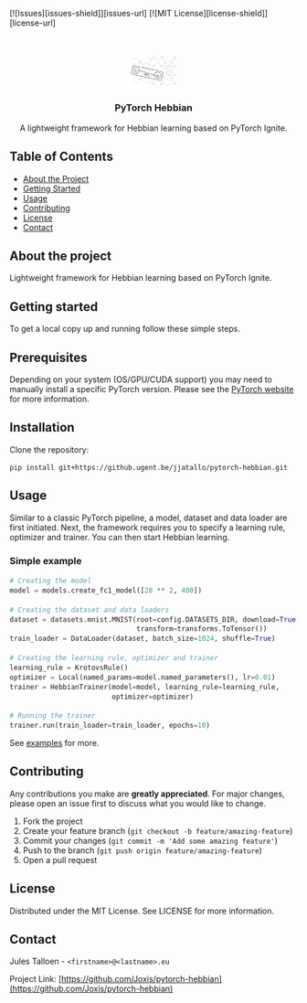 [![Issues][issues-shield]][issues-url]
[![MIT License][license-shield]][license-url]

<br />
<p align="center">
  <a href="https://github.com/Joxis/pytorch-hebbian">
    <img src="docs/neural_net-local.png" alt="Logo" width="80">
  </a>

  <h3 align="center">PyTorch Hebbian</h3>

  <p align="center">
    A lightweight framework for Hebbian learning based on PyTorch Ignite.
  </p>
</p>

<!-- TABLE OF CONTENTS -->
## Table of Contents

* [About the Project](#about-the-project)
* [Getting Started](#getting-started)
* [Usage](#usage)
* [Contributing](#contributing)
* [License](#license)
* [Contact](#contact)

## About the project
Lightweight framework for Hebbian learning based on PyTorch Ignite.

## Getting started
To get a local copy up and running follow these simple steps.

## Prerequisites
Depending on your system (OS/GPU/CUDA support) you may need to manually install a specific PyTorch version.
Please see the [PyTorch website](https://pytorch.org/get-started/locally/) for more information.

## Installation
Clone the repository:
```shell script
pip install git+https://github.ugent.be/jjatallo/pytorch-hebbian.git
```

## Usage
Similar to a classic PyTorch pipeline, a model, dataset and data loader are first initiated.
Next, the framework requires you to specify a learning rule, optimizer and trainer. 
You can then start Hebbian learning.

### Simple example
```python
# Creating the model
model = models.create_fc1_model([28 ** 2, 400])

# Creating the dataset and data loaders
dataset = datasets.mnist.MNIST(root=config.DATASETS_DIR, download=True,
                               transform=transforms.ToTensor())
train_loader = DataLoader(dataset, batch_size=1024, shuffle=True)

# Creating the learning rule, optimizer and trainer
learning_rule = KrotovsRule()
optimizer = Local(named_params=model.named_parameters(), lr=0.01)
trainer = HebbianTrainer(model=model, learning_rule=learning_rule,
                         optimizer=optimizer)

# Running the trainer
trainer.run(train_loader=train_loader, epochs=10)
```

See [examples](https://github.com/Joxis/pytorch-hebbian/tree/master/examples) for more.

## Contributing
Any contributions you make are **greatly appreciated**. For major changes, please open an issue first to discuss what you would like to change.

1. Fork the project
2. Create your feature branch (`git checkout -b feature/amazing-feature`)
3. Commit your changes (`git commit -m 'Add some amazing feature'`)
4. Push to the branch (`git push origin feature/amazing-feature`)
5. Open a pull request

## License
Distributed under the MIT License. See LICENSE for more information.

## Contact
Jules Talloen - `<firstname>@<lastname>.eu`

Project Link: [https://github.com/Joxis/pytorch-hebbian](https://github.com/Joxis/pytorch-hebbian)

